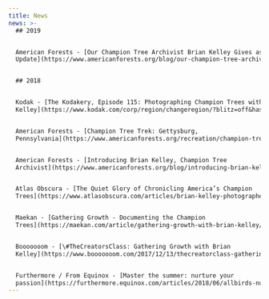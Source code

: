 ```yaml
---
title: News
news: >-
  ## 2019


  American Forests - [Our Champion Tree Archivist Brian Kelley Gives as
  Update](https://www.americanforests.org/blog/our-champion-tree-archivist-brian-kelley-gives-an-update/)


  ## 2018


  Kodak - [The Kodakery, Episode 115: Photographing Champion Trees with Brian
  Kelley](https://www.kodak.com/corp/region/changeregion/?blitz=off&hash=?contentid=4295011596)


  American Forests - [Champion Tree Trek: Gettysburg,
  Pennsylvania](https://www.americanforests.org/recreation/champion-tree-trek-gettysburg-pennsylvania/?msource=18enews11&tr=y&auid=17593293)


  American Forests - [Introducing Brian Kelley, Champion Tree
  Archivist](https://www.americanforests.org/blog/introducing-brian-kelley-champion-tree-archivist/)


  Atlas Obscura - [The Quiet Glory of Chronicling America’s Champion
  Trees](https://www.atlasobscura.com/articles/brian-kelley-photographer-national-champion-trees-american-forests)


  Maekan - [Gathering Growth - Documenting the Champion
  Trees](https://maekan.com/article/gathering-growth-with-brian-kelley/)


  Booooooom - [\#TheCreatorsClass: Gathering Growth with Brian
  Kelley](https://www.booooooom.com/2017/12/13/thecreatorclass-gathering-growth-with-brian-kelley/)


  Furthermore / From Equinox - [Master the summer: nurture your
  passion](https://furthermore.equinox.com/articles/2018/06/allbirds-nurture-your-passion)
---
```



